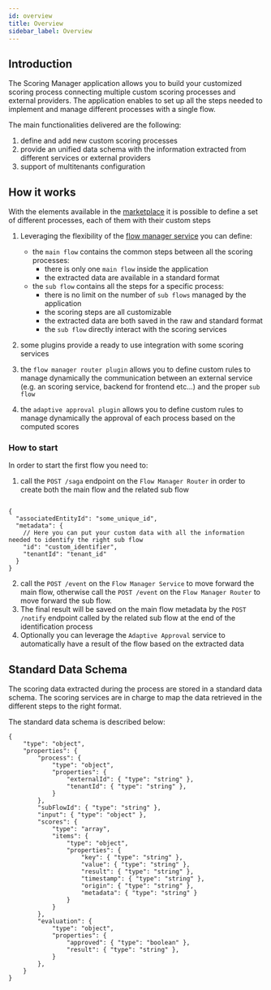 ```yaml
---
id: overview
title: Overview
sidebar_label: Overview
---
```


<!--
WARNING: this file was automatically generated by Mia-Platform Doc Aggregator.
DO NOT MODIFY IT BY HAND.
Instead, modify the source file and run the aggregator to regenerate this file.
-->

## Introduction

The Scoring Manager application allows you to build your customized scoring process connecting multiple custom scoring processes and external providers. The application enables to set up all the steps needed to implement and manage different processes with a single flow. 

The main functionalities delivered are the following:
1. define and add new custom scoring processes
2. provide an unified data schema with the information extracted from different services or external providers
3. support of multitenants configuration

## How it works

With the elements available in the [marketplace](../../marketplace/overview_marketplace) it is possible to define a set of different processes, each of them with their custom steps
1. Leveraging the flexibility of the [flow manager service](../../runtime_suite/flow-manager-service/overview) you can define:
    - the `main flow` contains the common steps between all the scoring processes:
        - there is only one `main flow` inside the application
        - the extracted data are available in a standard format
    - the `sub flow` contains all the steps for a specific process:
        - there is no limit on the number of `sub flows` managed by the application
        - the scoring steps are all customizable
        - the extracted data are both saved in the raw and standard format
        - the `sub flow` directly interact with the scoring services

2. some plugins provide a ready to use integration with some scoring services
3. the `flow manager router plugin` allows you to define custom rules to manage dynamically the communication between an external service (e.g. an scoring service, backend for frontend etc...) and the proper `sub flow`
4. the `adaptive approval plugin` allows you to define custom rules to manage dynamically the approval of each process based on the computed scores

### How to start

In order to start the first flow you need to:
1. call the `POST /saga` endpoint on the `Flow Manager Router` in order to create both the main flow and the related sub flow
```jsonc

{
  "associatedEntityId": "some_unique_id",
  "metadata": {
    // Here you can put your custom data with all the information needed to identify the right sub flow
    "id": "custom_identifier",
    "tenantId": "tenant_id"
  }
}

```
2. call the `POST /event` on the `Flow Manager Service` to move forward the main flow, otherwise call the `POST /event` on the `Flow Manager Router` to move forward the sub flow. 
3. The final result will be saved on the main flow metadata by the `POST /notify` endpoint called by the related sub flow at the end of the identification process
4. Optionally you can leverage the `Adaptive Approval` service to automatically have a result of the flow based on the extracted data

## Standard Data Schema

The scoring data extracted during the process are stored in a standard data schema.
The scoring services are in charge to map the data retrieved in the different steps to the right format. 

The standard data schema is described below:
```json5
{
    "type": "object",
    "properties": {
        "process": { 
            "type": "object",
            "properties": {
                "externalId": { "type": "string" },
                "tenantId": { "type": "string" },
            }
        },
        "subFlowId": { "type": "string" },
        "input": { "type": "object" },
        "scores": {
            "type": "array",
            "items": {
                "type": "object",
                "properties": {
                    "key": { "type": "string" },
                    "value": { "type": "string" },
                    "result": { "type": "string" },
                    "timestamp": { "type": "string" },
                    "origin": { "type": "string" },
                    "metadata": { "type": "string" }
                }
            }
        },
        "evaluation": { 
            "type": "object",
            "properties": {
                "approved": { "type": "boolean" },
                "result": { "type": "string" },
            }
        },
    }
}
```
